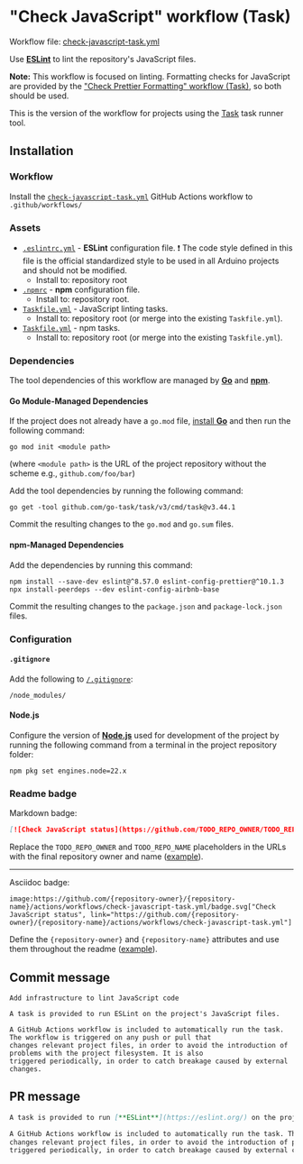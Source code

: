 # "Check JavaScript" workflow (Task)

Workflow file: [check-javascript-task.yml](check-javascript-task.yml)

Use [**ESLint**](https://eslint.org/) to lint the repository's JavaScript files.

**Note:** This workflow is focused on linting. Formatting checks for JavaScript are provided by the ["Check Prettier Formatting" workflow (Task)](https://github.com/arduino/tooling-project-assets/blob/main/workflow-templates/check-prettier-formatting-task.md), so both should be used.

This is the version of the workflow for projects using the [Task](https://taskfile.dev/#/) task runner tool.

## Installation

### Workflow

Install the [`check-javascript-task.yml`](check-javascript-task.yml) GitHub Actions workflow to `.github/workflows/`

### Assets

- [`.eslintrc.yml`](assets/check-javascript/.eslintrc.yml) - **ESLint** configuration file.
  ❗ The code style defined in this file is the official standardized style to be used in all Arduino projects and should not be modified.
  - Install to: repository root
- [`.npmrc`](assets/npm/.npmrc) - **npm** configuration file.
  - Install to: repository root.
- [`Taskfile.yml`](assets/check-javascript-task/Taskfile.yml) - JavaScript linting tasks.
  - Install to: repository root (or merge into the existing `Taskfile.yml`).
- [`Taskfile.yml`](assets/npm-task/Taskfile.yml) - npm tasks.
  - Install to: repository root (or merge into the existing `Taskfile.yml`).

### Dependencies

The tool dependencies of this workflow are managed by [**Go**](https://go.dev/dl/) and [**npm**](https://www.npmjs.com/).

#### Go Module-Managed Dependencies

If the project does not already have a `go.mod` file, [install **Go**](https://go.dev/doc/install) and then run the following command:

```text
go mod init <module path>
```

(where `<module path>` is the URL of the project repository without the scheme e.g., `github.com/foo/bar`)

Add the tool dependencies by running the following command:

```text
go get -tool github.com/go-task/task/v3/cmd/task@v3.44.1
```

Commit the resulting changes to the `go.mod` and `go.sum` files.

#### npm-Managed Dependencies

Add the dependencies by running this command:

```text
npm install --save-dev eslint@^8.57.0 eslint-config-prettier@^10.1.3
npx install-peerdeps --dev eslint-config-airbnb-base
```

Commit the resulting changes to the `package.json` and `package-lock.json` files.

### Configuration

#### `.gitignore`

Add the following to [`/.gitignore`](https://git-scm.com/docs/gitignore):

```gitignore
/node_modules/
```

#### Node.js

Configure the version of [**Node.js**](https://nodejs.org) used for development of the project by running the following command from a terminal in the project repository folder:

```text
npm pkg set engines.node=22.x
```

### Readme badge

Markdown badge:

```markdown
[![Check JavaScript status](https://github.com/TODO_REPO_OWNER/TODO_REPO_NAME/actions/workflows/check-javascript-task.yml/badge.svg)](https://github.com/TODO_REPO_OWNER/TODO_REPO_NAME/actions/workflows/check-javascript-task.yml)
```

Replace the `TODO_REPO_OWNER` and `TODO_REPO_NAME` placeholders in the URLs with the final repository owner and name ([example](https://raw.githubusercontent.com/arduino-libraries/ArduinoIoTCloud/master/README.md)).

---

Asciidoc badge:

```adoc
image:https://github.com/{repository-owner}/{repository-name}/actions/workflows/check-javascript-task.yml/badge.svg["Check JavaScript status", link="https://github.com/{repository-owner}/{repository-name}/actions/workflows/check-javascript-task.yml"]
```

Define the `{repository-owner}` and `{repository-name}` attributes and use them throughout the readme ([example](https://raw.githubusercontent.com/arduino-libraries/WiFiNINA/master/README.adoc)).

## Commit message

```
Add infrastructure to lint JavaScript code

A task is provided to run ESLint on the project's JavaScript files.

A GitHub Actions workflow is included to automatically run the task. The workflow is triggered on any push or pull that
changes relevant project files, in order to avoid the introduction of problems with the project filesystem. It is also
triggered periodically, in order to catch breakage caused by external changes.
```

## PR message

```markdown
A task is provided to run [**ESLint**](https://eslint.org/) on the project's JavaScript files.

A GitHub Actions workflow is included to automatically run the task. The workflow is triggered on any push or pull that
changes relevant project files, in order to avoid the introduction of problems with the project filesystem. It is also
triggered periodically, in order to catch breakage caused by external changes.
```
